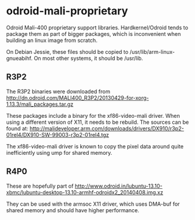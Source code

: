 # odroid-mali-proprietary

Odroid Mali-400 proprietary support libraries.
Hardkernel/Odroid tends to package them as part of bigger packages, which is 
inconvenient when building an linux image from scratch.

On Debian Jessie, these files should be copied to /usr/lib/arm-linux-gnueabihf.
On most other systems, it should be /usr/lib.


## R3P2

The R3P2 binaries were downloaded from
http://dn.odroid.com/MALI400_R3P2/20130429-for-xorg-1.13.3/mali_packages.tar.gz

These packages include a binary for the xf86-video-mali driver. When using a different
version of X11, it needs to be rebuild. The sources can be found at:
http://malideveloper.arm.com/downloads/drivers/DX910/r3p2-01rel4/DX910-SW-99003-r3p2-01rel4.tgz

The xf86-video-mali driver is known to copy the pixel data around quite inefficiently using 
ump for shared memory.

## R4P0

These are hopefully part of
http://www.odroid.in/lubuntu-13.10-xbmc/lubuntu-desktop-13.10-armhf-odroidx2_20140408.img.xz

They can be used with the armsoc X11 driver, which uses DMA-buf for shared memory and should
have higher performance.

